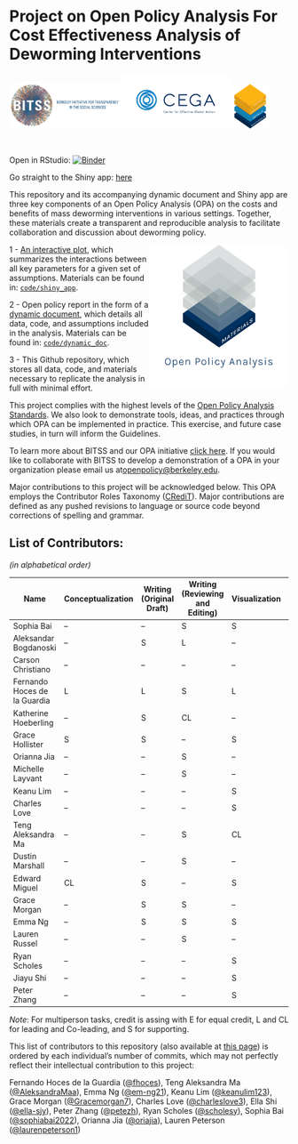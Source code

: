 
# Project on Open Policy Analysis For Cost Effectiveness Analysis of Deworming Interventions

<img width="200" src="./code/images/BITSS_logo_horizontal.png"><img width="200" src="./code/images/CEGA_logo.png"><img height='80' src='./www/OPA_layers.png'>
</div>

<br>

Open in RStudio:
[![Binder](http://mybinder.org/badge_logo.svg)](https://mybinder.org/v2/gh/BITSS-OPA/opa-deworming/master?urlpath=rstudio)

Go straight to the Shiny app:
[here](https://bitss-opa.shinyapps.io/dw-app/)

This repository and its accompanying dynamic document and Shiny app are
three key components of an Open Policy Analysis (OPA) on the costs and
benefits of mass deworming interventions in various settings. Together,
these materials create a transparent and reproducible analysis to
facilitate collaboration and discussion about deworming policy.

<img align="right" width="50%" src="./code/images/OPA_layers_materials.png">

1 - [An interactive plot](https://bitss-opa.shinyapps.io/dw-app/), which
summarizes the interactions between all key parameters for a given set
of assumptions. Materials can be found in:
[`code/shiny_app`](https://github.com/BITSS-OPA/opa-deworming/tree/master/code/shiny_app).

2 - Open policy report in the form of a [dynamic
document](https://bitss-opa.github.io/opa-deworming/), which details all
data, code, and assumptions included in the analysis. Materials can be
found in:
[`code/dynamic_doc`](https://github.com/BITSS-OPA/opa-deworming/tree/master/code/01_final_opa.Rmd).

3 - This Github repository, which stores all data, code, and materials
necessary to replicate the analysis in full with minimal effort.

This project complies with the highest levels of the [Open Policy
Analysis Standards](https://academic.oup.com/spp/article/48/2/154/6018524?guestAccessKey=ac30d681-5391-4f91-b4d8-44c6aed11161). We also
look to demonstrate tools, ideas, and practices through which OPA can be
implemented in practice. This exercise, and future case studies, in turn
will inform the Guidelines.

To learn more about BITSS and our OPA initiative [click
here](https://www.bitss.org/opa/). If you would like to collaborate with
BITSS to develop a demonstration of a OPA in your organization please
email us at<openpolicy@berkeley.edu>.

Major contributions to this project will be acknowledged below. This OPA
employs the Contributor Roles Taxonomy
([CRediT](https://casrai.org/credit/)). Major contributions are defined
as any pushed revisions to language or source code beyond corrections of
spelling and grammar.

## List of Contributors:

*(in alphabetical order)*

<!--  
| Name                         | Conceptualization | Writing <br> 
                                                     (Original Draft)| Writing  <br>  
                                                                     (Reviewing and Editing)   | Visualization | Funding   <br> 
                                                                                                                Acquisition   | Project <br> 
                                                                                                                                 Administration | Supervision |Communications |    
-->

| Name                         | Conceptualization | Writing <br> (Original Draft) | Writing <br> (Reviewing and Editing) | Visualization | Funding <br> Acquisition | Project <br> Administration | Supervision | Communications |
|------------------------------|-------------------|-------------------------------|--------------------------------------|---------------|--------------------------|-----------------------------|-------------|----------------|
| Sophia Bai                   | –                 | –                             | S                                    | S             | –                        | –                           | –           | –              |
| Aleksandar Bogdanoski        | –                 | S                             | L                                    | –             | S                        | CL                          | –           | S              |
| Carson Christiano            | –                 | –                             | –                                    | –             | CL                       | S                           | –           | S              |
| Fernando Hoces de la Guardia | L                 | L                             | S                                    | L             | –                        | S                           | –           | S              |
| Katherine Hoeberling         | –                 | S                             | CL                                   | –             | CL                       | L                           | –           | S              |
| Grace Hollister              | S                 | S                             | –                                    | S             | –                        | –                           | CL          | S              |
| Orianna Jia                  | –                 | –                             | S                                    | –             | –                        | –                           | –           | –              |
| Michelle Layvant             | –                 | –                             | S                                    | –             | –                        | –                           | –           | –              |
| Keanu Lim                    | –                 | –                             | –                                    | S             | –                        | –                           | –           | –              |
| Charles Love                 | –                 | –                             | –                                    | S             | –                        | –                           | –           | –              |
| Teng Aleksandra Ma           | –                 | –                             | S                                    | CL            | –                        | –                           | –           | –              |
| Dustin Marshall              | –                 | –                             | S                                    | –             | –                        | –                           | –           | S              |
| Edward Miguel                | CL                | S                             | –                                    | S             | L                        | –                           | L           | –              |
| Grace Morgan                 | –                 | S                             | S                                    | –             | –                        | –                           | –           | S              |
| Emma Ng                      | –                 | S                             | S                                    | S             | –                        | –                           | –           | –              |
| Lauren Russel                | –                 | –                             | S                                    | –             | –                        | –                           | –           | L              |
| Ryan Scholes                 | –                 | –                             | –                                    | S             | –                        | –                           | –           | –              |
| Jiayu Shi                    | –                 | –                             | –                                    | S             | –                        | –                           | –           | S              |
| Peter Zhang                  | –                 | –                             | –                                    | S             | –                        | –                           | –           | –              |

*Note*: For multiperson tasks, credit is assing with E for equal credit,
L and CL for leading and Co-leading, and S for supporting.

This list of contributors to this repository (also available at [this
page](https://github.com/BITSS-OPA/opa-deworming/graphs/contributors))
is ordered by each individual’s number of commits, which may not
perfectly reflect their intellectual contribution to this project:

Fernando Hoces de la Guardia ([@fhoces](https://github.com/fhoces)),
Teng Aleksandra Ma ([@AleksandraMaa](https://github.com/AleksandraMaa)),
Emma Ng ([@em-ng21](https://github.com/em-ng21)), Keanu Lim
([@keanulim123](https://github.com/keanulim123)), Grace Morgan
([@Gracemorgan7](https://github.com/Gracemorgan7)), Charles Love
([@charleslove3](https://github.com/charleslove3)), Ella Shi
([@ella-sjy](https://github.com/ella-sjy)), Peter Zhang
([@petezh](https://github.com/petezh)), Ryan Scholes
([@scholesy](https://github.com/scholesy)), Sophia Bai
([@sophiabai2022](https://github.com/sophiabai2022)), Orianna Jia
([@oriajia](https://github.com/oriajia)), Lauren Peterson
([@laurenpeterson1](https://github.com/laurenpeterson1))

